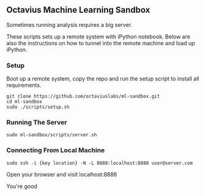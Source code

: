 ## Octavius Machine Learning Sandbox

Sometimes running analysis requires a big server.

These scripts sets up a remote system with iPython notebook. Below are also the instructions on how to tunnel into the remote machine and load up iPython.

###  Setup
Boot up a remote system, copy the repo and run the setup script to install all requirements.

```
git clone https://github.com/octaviuslabs/ml-sandbox.git
cd ml-sandbox
sudo ./scripts/setup.sh
```

### Running The Server
```
sudo ml-sandbox/scripts/server.sh
```

### Connecting From Local Machine
```
sudo ssh -i {key location} -N -L 8888:localhost:8888 user@server.com
```
Open your browser and visit localhost:8888

You're good
